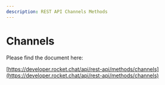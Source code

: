```yaml
---
description: REST API Channels Methods
---
```


# Channels

Please find the document here: 

[https://developer.rocket.chat/api/rest-api/methods/channels](https://developer.rocket.chat/api/rest-api/methods/channels)

